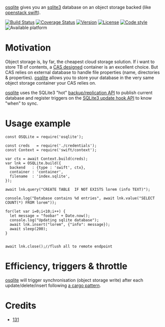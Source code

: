 [osqlite](https://github.com/131/osqlite) gives you an [sqlite3](https://github.com/mapbox/node-sqlite3) database on an object storage backed (like [openstack swift](https://github.com/131/swift)).


[![Build Status](https://travis-ci.org/131/osqlite.svg?branch=master)](https://travis-ci.org/131/osqlite)
[![Coverage Status](https://coveralls.io/repos/github/131/osqlite/badge.svg?branch=master)](https://coveralls.io/github/131/osqlite?branch=master)
[![Version](https://img.shields.io/npm/v/osqlite.svg)](https://www.npmjs.com/package/osqlite)
[![License](https://img.shields.io/badge/license-MIT-blue.svg)](http://opensource.org/licenses/MIT)
[![Code style](https://img.shields.io/badge/code%2fstyle-ivs-green.svg)](https://www.npmjs.com/package/eslint-plugin-ivs)
![Available platform](https://img.shields.io/badge/platform-win32-blue.svg)



# Motivation
Object storage is, by far, the cheapest cloud storage solution. If i want to store TB of contents, a [CAS designed](https://en.wikipedia.org/wiki/Content-addressable_storage) container is an excellent choice. But CAS relies on external database to handle file properties (name, directories & properties). [osqlite](https://github.com/131/osqlite) allows you to store your database in the very same object storage container your CAS relies on.

[osqlite](https://github.com/131/osqlite) uses the SQLite3 "hot" [backup/replication API](https://sqlite.org/backup.html) to publish current database and register triggers on the [SQLite3 update hook API](https://www.sqlite.org/c3ref/update_hook.html) to know "when" to sync.

# Usage example

```
const OSQLite = require('osqlite');

const creds   = require('./credentials');
const Context = require('swift/context');

var ctx = await Context.build(creds);
var lnk = OSQLite.build({
  backend   : {type : 'swift', ctx},
  container : 'container',
  filename  : 'index.sqlite',
});

await lnk.query("CREATE TABLE  IF NOT EXISTS lorem (info TEXT)");

console.log("Database contains %d entries", await lnk.value("SELECT COUNT(*) FROM lorem"));

for(let var i=0;i<10;i++) {
  let message = "foobar" + Date.now();
  console.log("Updating sqlite database");
  await lnk.insert("lorem", {"info": message});
  await sleep(200);
}


await lnk.close();//flush all to remote endpoint

```



# Efficiency, triggers & throttle
[osqlite](https://github.com/131/osqlite)  will trigger synchronisation (object storage write) after each update/delete/insert following [a cargo pattern](https://camo.githubusercontent.com/f4810e00e1c5f5f8addbe3e9f49064fd5d102699/68747470733a2f2f662e636c6f75642e6769746875622e636f6d2f6173736574732f313637363837312f36383130312f38346339323036362d356632392d313165322d383134662d3964336430323431336266642e676966).






# Credits 
* [131](https://github.com/131)
